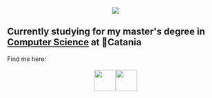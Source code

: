 <html>
  <body>
    <p align="center">
      <img src="https://capsule-render.vercel.app/api?text=Hey%20Everyone!&animation=fadeIn&type=waving&color=gradient&height=100"/>
    </p>
    <h2>
      Currently studying for my master's degree in <a href="https://web.dmi.unict.it/corsi/lm-18">Computer Science</a> at 📍Catania
    </h2>
    Find me here: <br><br>
    <div style="display: flex; justify-content: center; align-items: center;">
      <a href="https://www.instagram.com/giada_margarone/"><img height="50" src="https://user-images.githubusercontent.com/46517096/166974368-9798f39f-1f46-499c-b14e-81f0a3f83a06.png" style="display: block;"/>
      </a><a href="https://www.linkedin.com/in/giada-margarone-352510240/"><img height="50" src="https://cdn1.iconfinder.com/data/icons/logotypes/32/circle-linkedin-512.png" style="display: block;"/>
      </a>
    </div>
  </body>
</html>

